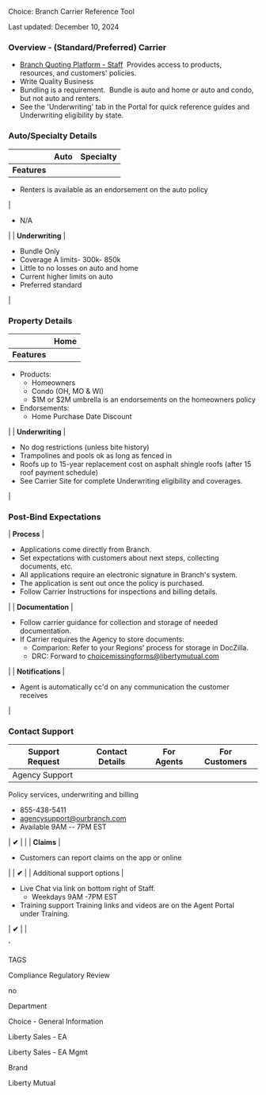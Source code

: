 Choice: Branch Carrier Reference Tool

Last updated: December 10, 2024

### Overview - (Standard/Preferred) Carrier

-   [Branch Quoting Platform - Staff](https://staff.ourbranch.com/signin)  Provides access to products, resources, and customers' policies.
-   Write Quality Business
-   Bundling is a requirement.  Bundle is auto and home or auto and condo, but not auto and renters.
-   See the 'Underwriting' tab in the Portal for quick reference guides and Underwriting eligibility by state.

### Auto/Specialty Details

|  | Auto | Specialty |
| --- | --- | --- |
| **Features** |

-   Renters is available as an endorsement on the auto policy

 |

-   N/A

 |
| **Underwriting** |

-   Bundle Only
-   Coverage A limits- 300k- 850k
-   Little to no losses on auto and home
-   Current higher limits on auto
-   Preferred standard

 |

### Property Details

|  | Home |
| --- | --- |
| **Features** |

-   Products:
    -   Homeowners
    -   Condo (OH, MO & WI)
    -   $1M or $2M umbrella is an endorsements on the homeowners policy
-   Endorsements:
    -   Home Purchase Date Discount

 |
| **Underwriting** |

-   No dog restrictions (unless bite history)
-   Trampolines and pools ok as long as fenced in
-   Roofs up to 15-year replacement cost on asphalt shingle roofs (after 15 roof payment schedule)
-   See Carrier Site for complete Underwriting eligibility and coverages.

 |

### Post-Bind Expectations

| **Process** |

-   Applications come directly from Branch.
-   Set expectations with customers about next steps, collecting documents, etc. 
-   All applications require an electronic signature in Branch's system.  
-   The application is sent out once the policy is purchased.
-   Follow Carrier Instructions for inspections and billing details.

 |
| **Documentation** |

-   Follow carrier guidance for collection and storage of needed documentation.
-   If Carrier requires the Agency to store documents:
    -   Comparion: Refer to your Regions' process for storage in DocZilla.
    -   DRC: Forward to <choicemissingforms@libertymutual.com>

 |
| **Notifications** |

-   Agent is automatically cc'd on any communication the customer receives

 |

### Contact Support

| Support Request | Contact Details | For Agents | For Customers |
| --- | --- | --- | --- |
| Agency Support |

Policy services, underwriting and billing

-   855-438-5411
-   agencysupport@ourbranch.com
-   Available 9AM -- 7PM EST

 | **✔** |  |
| **Claims** |

-   Customers can report claims on the app or online

 |  | **✔** |
| Additional support options |

-   Live Chat via link on bottom right of Staff.
    -   Weekdays 9AM -7PM EST 
-   Training support Training links and videos are on the Agent Portal under Training.

 | **✔** |  |

'

TAGS

Compliance Regulatory Review

no

Department

Choice - General Information

Liberty Sales - EA

Liberty Sales - EA Mgmt

Brand

Liberty Mutual
